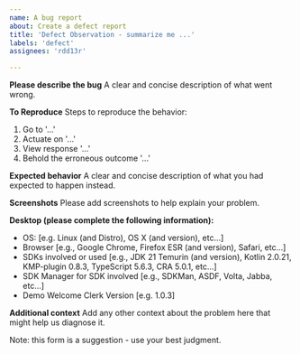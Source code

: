 ```yaml
---
name: A bug report
about: Create a defect report
title: 'Defect Observation - summarize me ...'
labels: 'defect'
assignees: 'rdd13r'

---
```


**Please describe the bug**
A clear and concise description of what went wrong.

**To Reproduce**
Steps to reproduce the behavior:
1. Go to '...'
2. Actuate on '...'
3. View response '...'
4. Behold the erroneous outcome '...'

**Expected behavior**
A clear and concise description of what you had expected to happen instead.

**Screenshots**
Please add screenshots to help explain your problem.

**Desktop (please complete the following information):**
 - OS: [e.g. Linux (and Distro), OS X (and version), etc...]
 - Browser [e.g., Google Chrome, Firefox ESR (and version), Safari, etc...]
 - SDKs involved or used [e.g., JDK 21 Temurin (and version), Kotlin 2.0.21, KMP-plugin 0.8.3, TypeScript 5.6.3, CRA 5.0.1, etc...]
 - SDK Manager for SDK involved [e.g., SDKMan, ASDF, Volta, Jabba, etc...]
 - Demo Welcome Clerk Version [e.g. 1.0.3]

**Additional context**
Add any other context about the problem here that might help us diagnose it.

Note: this form is a suggestion - use your best judgment.